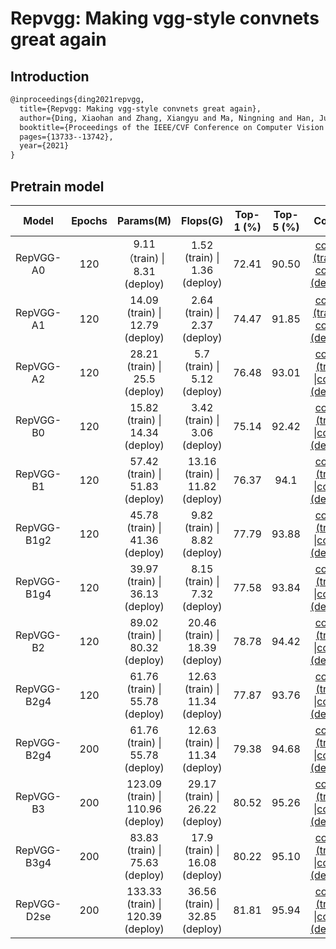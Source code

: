 # Repvgg: Making vgg-style convnets great again

## Introduction

```latex
@inproceedings{ding2021repvgg,
  title={Repvgg: Making vgg-style convnets great again},
  author={Ding, Xiaohan and Zhang, Xiangyu and Ma, Ningning and Han, Jungong and Ding, Guiguang and Sun, Jian},
  booktitle={Proceedings of the IEEE/CVF Conference on Computer Vision and Pattern Recognition},
  pages={13733--13742},
  year={2021}
}
```

## Pretrain model

|    Model    | Epochs |             Params(M)             |            Flops(G)             | Top-1 (%) | Top-5 (%) |                            Config                            |                           Download                           |
| :---------: | :----: | :-------------------------------: | :-----------------------------: | :-------: | :-------: | :----------------------------------------------------------: | :----------------------------------------------------------: |
|  RepVGG-A0  |  120   |   9.11（train) \| 8.31 (deploy)   |  1.52 (train) \| 1.36 (deploy)  |   72.41   |   90.50   | [config (train)](./configs/repvgg/repvggA0_b64x4_imagenet_120e_coslr.py) \| [config (deploy)](https://github.com/zhangrui-wolf/openmmlab-competition-2021/blob/main/configs/repvgg/deploy/repvggA0_b64x4_imagenet_120e_coslr_deploy.py) | [model (train)](https://drive.google.com/file/d/1TtzdRLaCx9JkkrECNTLciqq1GQVUMjzC/view?usp=sharing) \| [model (deploy)](https://drive.google.com/file/d/143hwZUgoMypWG1pNcgsOXGARsqbk3QbP/view?usp=sharing) |
|  RepVGG-A1  |  120   |  14.09 (train) \| 12.79 (deploy)  |  2.64 (train) \| 2.37 (deploy)  |   74.47   |   91.85   | [config (train)](https://github.com/zhangrui-wolf/openmmlab-competition-2021/blob/main/configs/repvgg/repvggA1_b64x4_imagenet_120e_coslr.py) \| [config (deploy)](https://github.com/zhangrui-wolf/openmmlab-competition-2021/blob/main/configs/repvgg/deploy/repvggA1_b64x4_imagenet_120e_coslr_deploy.py) | [model (train)](https://drive.google.com/file/d/1qvy9poxVWlYpEqYcugPdGpu2j4o0jJ2f/view?usp=sharing) \|[model (deploy)](https://drive.google.com/file/d/1UglhPpEApNZQ2rhmo9KiKIxYhbegujew/view?usp=sharing) |
|  RepVGG-A2  |  120   |  28.21 (train) \| 25.5 (deploy)   |  5.7 (train)  \| 5.12 (deploy)  |   76.48   |   93.01   | [config (train)](https://github.com/zhangrui-wolf/openmmlab-competition-2021/blob/main/configs/repvgg/repvggA2_b64x4_imagenet_120e_coslr.py) \|[config (deploy)](https://github.com/zhangrui-wolf/openmmlab-competition-2021/blob/main/configs/repvgg/deploy/repvggA2_b64x4_imagenet_120e_coslr_deploy.py) | [model (train)](https://drive.google.com/file/d/1z88eUNhLj0AZrTsQwx4ZMRbjnQvGBUPQ/view?usp=sharing) \|[model (deploy)](https://drive.google.com/file/d/1_xj4XPS4jlb4n6DuuQX8-r7g-SNDZ4Pd/view?usp=sharing) |
|  RepVGG-B0  |  120   |  15.82 (train) \| 14.34 (deploy)  |  3.42 (train) \| 3.06 (deploy)  |   75.14   |   92.42   | [config (train)](https://github.com/zhangrui-wolf/openmmlab-competition-2021/blob/main/configs/repvgg/repvggB0_b64x4_imagenet_120e_coslr.py) \|[config (deploy)](https://github.com/zhangrui-wolf/openmmlab-competition-2021/blob/main/configs/repvgg/deploy/repvggB0_b64x4_imagenet_120e_coslr_deploy.py) | [model (train)](https://drive.google.com/file/d/1bHORC7EMJpP_iF87FRMaWb_LfPMYGpv1/view?usp=sharing) \|[model (deploy)](https://drive.google.com/file/d/1BOvL4C0YZDfUwMPVEGllG2eeI4e1EYoQ/view?usp=sharing) |
|  RepVGG-B1  |  120   |  57.42 (train) \| 51.83 (deploy)  | 13.16 (train) \| 11.82 (deploy) |   76.37   |   94.1   | [config (train)](https://github.com/zhangrui-wolf/openmmlab-competition-2021/blob/main/configs/repvgg/repvggB1_b64x4_imagenet_120e_coslr.py) \|[config (deploy)](https://github.com/zhangrui-wolf/openmmlab-competition-2021/blob/main/configs/repvgg/deploy/repvggB1_b64x4_imagenet_120e_coslr_deploy.py) | [model (train)](https://drive.google.com/file/d/1AEEq5CNbTRM7IvMoSEspLnDAwyGy4mG9/view?usp=sharing) \|[model (deploy)](https://drive.google.com/file/d/1ZYCImTVhmbKzuZg8--T1VNlJAEPn199b/view?usp=sharing) |
| RepVGG-B1g2 |  120   |  45.78 (train) \| 41.36 (deploy)  |  9.82 (train) \| 8.82 (deploy)  |   77.79   |   93.88   | [config (train)](https://github.com/zhangrui-wolf/openmmlab-competition-2021/blob/main/configs/repvgg/repvggB1g2_b64x4_imagenet_120e_coslr.py) \|[config (deploy)](https://github.com/zhangrui-wolf/openmmlab-competition-2021/blob/main/configs/repvgg/deploy/repvggB1g2_b64x4_imagenet_120e_coslr_deploy.py) | [model (train)](https://drive.google.com/file/d/12H7f5K-0rwi9fRcik4p2L0-wkPHV_c1T/view?usp=sharing) \|[model (deploy)](https://drive.google.com/file/d/1LBmvIOUSAU02P8PAC_wirAY0ATUK5deG/view?usp=sharing) |
| RepVGG-B1g4 |  120   |  39.97 (train) \| 36.13 (deploy)  |  8.15 (train) \| 7.32 (deploy)  |   77.58   |   93.84   | [config (train)](https://github.com/zhangrui-wolf/openmmlab-competition-2021/blob/main/configs/repvgg/repvggB1g4_b64x4_imagenet_120e_coslr.py) \|[config (deploy)](https://github.com/zhangrui-wolf/openmmlab-competition-2021/blob/main/configs/repvgg/deploy/repvggB1g4_b64x4_imagenet_120e_coslr_deploy.py) | [model (train)](https://drive.google.com/file/d/1gse1Wxp9N5I9nCH4mcvfdlF0Y1SfiXqj/view?usp=sharing) \|[model (deploy)](https://drive.google.com/file/d/1XGrXEV2XvHsJtvP8o3i9AQlCd0uhJSDe/view?usp=sharing) |
|  RepVGG-B2  |  120   |  89.02 (train) \| 80.32 (deploy)  | 20.46 (train) \| 18.39 (deploy) |   78.78   |   94.42   | [config (train)](https://github.com/zhangrui-wolf/openmmlab-competition-2021/blob/main/configs/repvgg/repvggB2_b64x4_imagenet_120e_coslr.py) \|[config (deploy)](https://github.com/zhangrui-wolf/openmmlab-competition-2021/blob/main/configs/repvgg/deploy/repvggB2_b64x4_imagenet_120e_coslr_deploy.py) | [model (train)](https://drive.google.com/file/d/1RYJvsOLrO2ViJYsX2aBG2uOkRVtqsPG2/view?usp=sharing) \|[model (deploy)](https://drive.google.com/file/d/1oubuEepALSsckSNdvv2QQJZCXM_oEWf1/view?usp=sharing) |
| RepVGG-B2g4 |  120   |  61.76 (train) \| 55.78 (deploy)  | 12.63 (train) \| 11.34 (deploy) |   77.87   |   93.76   | [config (train)](https://github.com/zhangrui-wolf/openmmlab-competition-2021/blob/main/configs/repvgg/repvggB2g4_b64x4_imagenet_120e_coslr.py) \|[config (deploy)](https://github.com/zhangrui-wolf/openmmlab-competition-2021/blob/main/configs/repvgg/deploy/repvggB2g4_b64x4_imagenet_120e_coslr_deploy.py) | [model (train)](https://drive.google.com/file/d/1k7gHCXK8_YTTcxoxegAzh9w3yo9en0Ih/view?usp=sharing) \|[model (deploy)](https://drive.google.com/file/d/1klLCVYbRQ749RsuKF_bmO-FcHv7K3vnv/view?usp=sharing) |
| RepVGG-B2g4 |  200   |  61.76 (train) \| 55.78 (deploy)  | 12.63 (train) \| 11.34 (deploy) |   79.38   |   94.68   | [config (train)](https://github.com/zhangrui-wolf/openmmlab-competition-2021/blob/main/configs/repvgg/repvggB2g4_b64x4_imagenet_200e_coslr_warmup_label_smoothing_mixup_autoaugment.py) \|[config (deploy)](https://github.com/zhangrui-wolf/openmmlab-competition-2021/blob/main/configs/repvgg/deploy/repvggB2g4_b64x4_imagenet_200e_coslr_warmup_label_smoothing_mixup_autoaugment_deploy.py) | [model (train)](https://drive.google.com/file/d/1qO5ClBfXPebItvqH4xco90HpENkR-mkH/view?usp=sharing) \|[model (deploy)](https://drive.google.com/file/d/1Vw58lc0Yz78ZxRUPE3ztZg4n6oH6swCN/view?usp=sharing) |
|  RepVGG-B3  |  200   | 123.09 (train) \| 110.96 (deploy) | 29.17 (train) \| 26.22 (deploy) |   80.52   |   95.26   | [config (train)](https://github.com/zhangrui-wolf/openmmlab-competition-2021/blob/main/configs/repvgg/repvggB3_b64x4_imagenet_200e_coslr_warmup_label_smoothing_mixup_autoaugment.py) \|[config (deploy)](https://github.com/zhangrui-wolf/openmmlab-competition-2021/blob/main/configs/repvgg/deploy/repvggB3_b64x4_imagenet_200e_coslr_warmup_label_smoothing_mixup_autoaugment_deploy.py) | [model (train)](https://drive.google.com/file/d/1uMPMoKezSFfTi_wh2b0-lPJVlmPMvTBV/view?usp=sharing) \|[model (deploy)](https://drive.google.com/file/d/1CziBGXlgUgsabCHrXVwzXtTw_qDc6tP9/view?usp=sharing) |
| RepVGG-B3g4 |  200   |  83.83 (train) \| 75.63 (deploy)  | 17.9 (train) \| 16.08 (deploy)  |   80.22   |   95.10   | [config (train)](https://github.com/zhangrui-wolf/openmmlab-competition-2021/blob/main/configs/repvgg/repvggB3g4_b64x4_imagenet_200e_coslr_warmup_label_smoothing_mixup_autoaugment.py) \|[config (deploy)](https://github.com/zhangrui-wolf/openmmlab-competition-2021/blob/main/configs/repvgg/deploy/repvggB3g4_b64x4_imagenet_200e_coslr_warmup_label_smoothing_mixup_autoaugment_deploy.py) | [model (train)](https://drive.google.com/file/d/1GisCFgCVg6zcGrpQBVuurrPIhKx1CRzq/view?usp=sharing) \|[model (deploy)](https://drive.google.com/file/d/1xX-eWfoffDBDj62WfwZB3YuAjF5qZgmk/view?usp=sharing) |
| RepVGG-D2se |  200   |  133.33 (train) \| 120.39 (deploy)  | 36.56 (train) \| 32.85 (deploy)  |   81.81   |   95.94   | [config (train)](https://github.com/zhangrui-wolf/openmmlab-competition-2021/blob/main/configs/repvgg/repvggB3g4_b64x4_imagenet_200e_coslr_warmup_label_smoothing_mixup_autoaugment.py) \|[config (deploy)](https://github.com/zhangrui-wolf/openmmlab-competition-2021/blob/main/configs/repvgg/deploy/repvggD2se_b64x4_imagenet_200e_coslr_warmup_label_smoothing_mixup_autoaugment_deploy.py) | [model (train)](https://drive.google.com/file/d/1GisCFgCVg6zcGrpQBVuurrPIhKx1CRzq/view?usp=sharing) \|[model (deploy)](https://drive.google.com/file/d/1xX-eWfoffDBDj62WfwZB3YuAjF5qZgmk/view?usp=sharing) |
